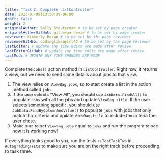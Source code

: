 ```yaml
---
title: "Task 2: Complete ListController"
date: 2023-01-05T13:58:39-06:00
draft: false
weight: 2
originalAuthor: Sally Steuterman # to be set by page creator
originalAuthorGitHub: gildedgardenia # to be set by page creator
reviewer: Kimberly Horan # to be set by the page reviewer
reviewerGitHub: codinglikeagirl42 # to be set by the page reviewer
lastEditor: # update any time edits are made after review
lastEditorGitHub: # update any time edits are made after review
lastMod: # UPDATE ANY TIME CHANGES ARE MADE
---
```


Complete the `Jobs()` action method in `ListController`. Right now, it returns a view, but we need to send some details about jobs to that view.

1. The view relies on `ViewBag.jobs`, so to start create a list in the action method called `jobs`.
1. If the user selects "View All", you should use `JobData.FindAll()` to populate `jobs` with all the jobs and update `ViewBag.title`. If the user selects something specific, you should use `JobData.FindByColumnAndValue()` to populate `jobs` with jobs that only match that criteria and update `ViewBag.title` to include the criteria the user chose.
1. Make sure to set `ViewBag.jobs` equal to `jobs` and run the program to see how it is working now!

If everything looks good to you, run the tests in `TestTaskTwo` in `AutogradingTests` to make sure you are on the right track before proceeding to task three.